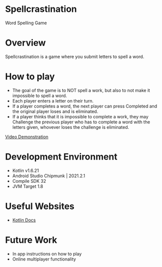 # Spellcrastination
Word Spelling Game

# Overview
Spellcrastination is a game where you submit letters to spell a word.

# How to play
* The goal of the game is to NOT spell a work, but also to not make it impossible to spell a word.
* Each player enters a letter on their turn.
* If a player completes a word, the next player can press Completed and the original player loses and is eliminated.
* If a player thinks that it is impossible to complete a work, they may Challenge the previous player who has to complete a word with the letters given, whovever loses the challenge is eliminated.

[Video Demonstration](https://youtu.be/y0KZdbjZqBU)

# Development Environment
* Kotlin v1.6.21
* Android Studio Chipmunk | 2021.2.1
* Compile SDK 32
* JVM Target 1.8

# Useful Websites
* [Kotlin Docs](https://kotlinlang.org/docs/home.html)

# Future Work
* In app instructions on how to play
* Online multiplayer functionality
